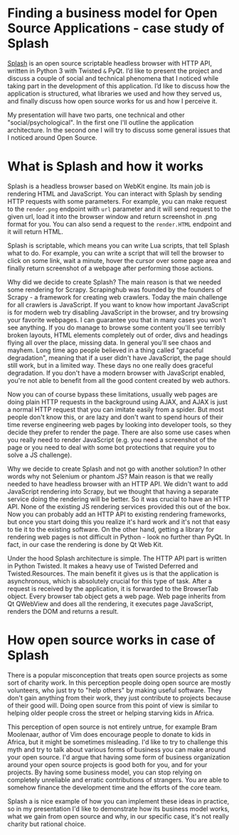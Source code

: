
Finding a business model for Open Source Applications - case study of Splash
=====================

[Splash](http://splash.readthedocs.io/en/stable/) is an open source scriptable headless browser with
HTTP API, written in Python 3 with Twisted `&` PyQt. I’d like to present the project and discuss
a couple of social and technical phenomena that I noticed while taking part in the development of
this application. I’d like to discuss how the application is structured, what libraries we used and
how they served us, and finally discuss how open source works for us and how I perceive it.

My presentation will have two parts, one technical and other "social/psychological". In the first
one I'll outline the application architecture. In the second one I will try to discuss some general
issues that I noticed around Open Source.

What is Splash and how it works
===============================

Splash is a headless browser based on WebKit engine. Its main job is rendering HTML and JavaScript.
You can interact with Splash by sending HTTP requests with some parameters. For example, you can make
request to the `render.png` endpoint with `url` parameter and it will send request to the given url, load
it into the browser window and return screenshot in .png format for you. You can also send a request to
the `render.HTML` endpoint and it will return HTML.

Splash is scriptable, which means you can write Lua scripts, that tell Splash what to do. For example,
you can write a script that will tell the browser to click on some link, wait a minute, hover the cursor over
some page area and finally return screenshot of a webpage after performing those actions.

Why did we decide to create Splash? The main reason is that we needed some rendering for Scrapy. Scrapinghub
was founded by the founders of Scrapy - a framework for creating web crawlers.
Today the main challenge for all crawlers is JavaScript. If you want
to know how important JavaScript is for modern web try disabling JavaScript in the browser, and try
browsing your favorite webpages. I can guarantee you that in many cases you won't see anything. If
you do manage to browse some content you'll see terribly broken layouts, HTML elements completely
out of order, divs and headings flying all over the place, missing data. In general you'll see
chaos and mayhem. Long time ago people believed in a thing called "graceful degradation", meaning that
if a user didn't have JavaScript, the page should still work, but in a limited way. These days no one really
does graceful degradation. If you don't have a modern browser with JavaScript enabled, you're not able
to benefit from all the good content created by web authors.

Now you can of course bypass these limitations, usually web pages are doing plain HTTP requests
in the background using AJAX, and AJAX is just a normal HTTP request that you can imitate easily from a spider.
But most people don't know this, or are lazy and don't want to spend hours of their time reverse engineering web
pages by looking into developer tools, so they decide they prefer to render the page. There are also some
use cases when you really need to render JavaScript (e.g. you need a screenshot of the page or you need
to deal with some bot protections that require you to solve a JS challenge).

Why we decide to create Splash and not go with another solution? In other words why not Selenium or
phantom JS? Main reason is that we really needed to have headless browser with an HTTP API. We didn't
want to add JavaScript rendering into Scrapy, but we thought that having a separate service doing the rendering
will be better. So it was crucial to have an HTTP API. None of the existing JS rendering services provided
this out of the box. Now you can probably add an HTTP API to existing rendering frameworks, but once you
start doing this you realize it's hard work and it's not that easy to tie it to the existing software. On
the other hand, getting a library for rendering web pages is not difficult in Python - look no further
than PyQt. In fact, in our case the rendering is done by Qt Web Kit.

Under the hood Splash architecture is simple. The HTTP API part is written in Python Twisted. It makes
a heavy use of Twisted Deferred and Twisted.Resources. The main benefit it gives us is that the application
is asynchronous, which is absolutely crucial for this type of task. After a request is received by
the application, it is forwarded to the BrowserTab object. Every browser tab
object gets a web page. Web page inherits from Qt QWebView and does all the rendering, it
executes page JavaScript, renders the DOM and returns a result.

How open source works in case of Splash
=======================================

There is a popular misconception that treats open source projects as some sort of charity work. In
this perception people doing open source are mostly volunteers, who just try to "help others"
by making useful software. They don't gain anything from their work, they just contribute to projects
because of their good will. Doing open source from this point of view is similar to helping older
people cross the street or helping starving kids in Africa.

This perception of open source is not entirely untrue, for example Bram Moolenaar, author of Vim
does encourage people to donate to kids in Africa, but it might be sometimes
misleading. I'd like to try to challenge this myth and try to talk about various forms of business
you can make around your open source. I'd argue that having some form of business organization around
your open source projects is good both for you, and for your projects. By having some business model,
you can stop relying on completely unreliable and erratic contributions of strangers. You are able
to somehow finance the development time and the efforts of the core team.

Splash a is nice example of how you can implement these ideas in practice, so in my presentation I'd
like to demonstrate how its business model works, what we gain from open source and
why, in our specific case, it's not really charity but rational choice.
